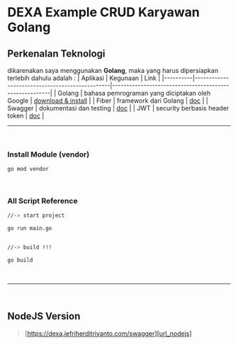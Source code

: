 # DEXA Example CRUD Karyawan Golang

## Perkenalan Teknologi

dikarenakan saya menggunakan **Golang**, maka yang harus dipersiapkan terlebih dahulu adalah :
| Aplikasi | Kegunaan                                       | Link                                                   |
|----------|------------------------------------------------|--------------------------------------------------------|
| Golang   | bahasa pemrograman yang diciptakan oleh Google | [download & install](https://go.dev/dl/)               |
| Fiber    | framework dari Golang                          | [doc](https://docs.gofiber.io/)                        |
| Swagger  | dokumentasi dan testing                        | [doc](https://swagger.io/solutions/api-documentation/) |
| JWT      | security berbasis header token                 | [doc](https://jwt.io/introduction)                     |

---

<br/>

### Install Module (vendor)

```bash
go mod vendor
```

<br/>

### All Script Reference

```bash
//-> start project

go run main.go


//-> build !!!

go build

```

<br/>

---

<br/>

## NodeJS Version
[url_nodejs]:     https://dexa.jefriherditriyanto.com/swagger     "Swagger from NodeJS"

> [https://dexa.jefriherditriyanto.com/swagger][url_nodejs]
